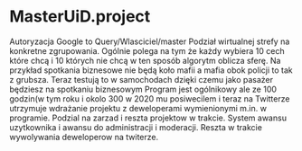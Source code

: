 # MasterUiD.project
Autoryzacja Google to Query/Wlasciciel/master
Podział wirtualnej strefy na konkretne zgrupowania. Ogólnie polega na tym że każdy wybiera 10 cech które chcą i 10 których nie chcą w ten sposób algorytm oblicza sferę. Na przykład spotkania biznesowe nie będą koło mafii a mafia obok policji to tak z grubsza. Teraz testują to w samochodach dzięki czemu jako pasażer będziesz na spotkaniu biznesowym
Program jest ogólnikowy ale ze 100 godzin(w tym roku i okolo 300 w 2020 mu posiwecilem i teraz na Twitterze utrzymuje wdrażanie projektu z deweloperami wymienionymi m.in. w programie. Podzial na zarzad i reszta projektow w trakcie. System awansu uzytkownika i awansu do administracji i moderacji. Reszta w trakcie wywolywania deweloperow na twiterze.
